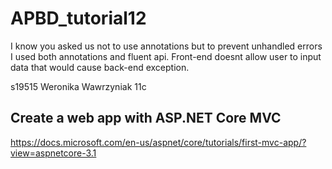 # APBD_tutorial12
I know you asked us not to use annotations but to prevent unhandled errors I used both annotations and fluent api. 
Front-end doesnt allow user to input data that would cause back-end exception.

s19515 Weronika Wawrzyniak 11c 


## Create a web app with ASP.NET Core MVC

https://docs.microsoft.com/en-us/aspnet/core/tutorials/first-mvc-app/?view=aspnetcore-3.1
